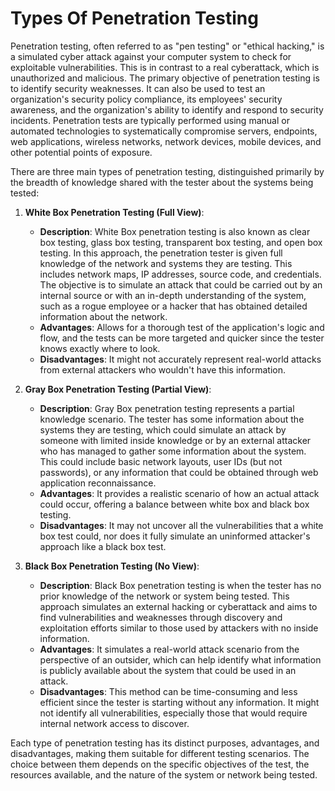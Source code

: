 # Types Of Penetration Testing

Penetration testing, often referred to as "pen testing" or "ethical hacking," is a simulated cyber attack against your computer system to check for exploitable vulnerabilities. This is in contrast to a real cyberattack, which is unauthorized and malicious. The primary objective of penetration testing is to identify security weaknesses. It can also be used to test an organization's security policy compliance, its employees' security awareness, and the organization's ability to identify and respond to security incidents. Penetration tests are typically performed using manual or automated technologies to systematically compromise servers, endpoints, web applications, wireless networks, network devices, mobile devices, and other potential points of exposure.

There are three main types of penetration testing, distinguished primarily by the breadth of knowledge shared with the tester about the systems being tested:

1. **White Box Penetration Testing (Full View)**:
   - **Description**: White Box penetration testing is also known as clear box testing, glass box testing, transparent box testing, and open box testing. In this approach, the penetration tester is given full knowledge of the network and systems they are testing. This includes network maps, IP addresses, source code, and credentials. The objective is to simulate an attack that could be carried out by an internal source or with an in-depth understanding of the system, such as a rogue employee or a hacker that has obtained detailed information about the network.
   - **Advantages**: Allows for a thorough test of the application's logic and flow, and the tests can be more targeted and quicker since the tester knows exactly where to look.
   - **Disadvantages**: It might not accurately represent real-world attacks from external attackers who wouldn't have this information.

2. **Gray Box Penetration Testing (Partial View)**:
   - **Description**: Gray Box penetration testing represents a partial knowledge scenario. The tester has some information about the systems they are testing, which could simulate an attack by someone with limited inside knowledge or by an external attacker who has managed to gather some information about the system. This could include basic network layouts, user IDs (but not passwords), or any information that could be obtained through web application reconnaissance.
   - **Advantages**: It provides a realistic scenario of how an actual attack could occur, offering a balance between white box and black box testing.
   - **Disadvantages**: It may not uncover all the vulnerabilities that a white box test could, nor does it fully simulate an uninformed attacker's approach like a black box test.

3. **Black Box Penetration Testing (No View)**:
   - **Description**: Black Box penetration testing is when the tester has no prior knowledge of the network or system being tested. This approach simulates an external hacking or cyberattack and aims to find vulnerabilities and weaknesses through discovery and exploitation efforts similar to those used by attackers with no inside information.
   - **Advantages**: It simulates a real-world attack scenario from the perspective of an outsider, which can help identify what information is publicly available about the system that could be used in an attack.
   - **Disadvantages**: This method can be time-consuming and less efficient since the tester is starting without any information. It might not identify all vulnerabilities, especially those that would require internal network access to discover.

Each type of penetration testing has its distinct purposes, advantages, and disadvantages, making them suitable for different testing scenarios. The choice between them depends on the specific objectives of the test, the resources available, and the nature of the system or network being tested.
